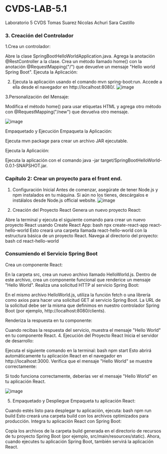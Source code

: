 # CVDS-LAB-5.1

Laboratorio 5 CVDS
Tomas Suarez
Nicolas Achuri
Sara Castillo


### 3. Creación del Controlador
1.Crea un controlador:

Abre la clase SpringBootHelloWorldApplication.java.
Agrega la anotación @RestController a la clase.
Crea un método llamado home() con la anotación @RequestMapping("/") que devuelve un mensaje "Hello world Spring Boot".
Ejecuta la Aplicación:

2. Ejecuta la aplicación usando el comando mvn spring-boot:run.
Accede a ella desde el navegador en http://localhost:8080/.
![image](https://github.com/tomassuarez49/CVDS-LAB-5.1/assets/157758933/7ec62e10-f60c-42cf-9a29-b0a00e949611)



3.Personalización del Mensaje:

Modifica el método home() para usar etiquetas HTML y agrega otro método con @RequestMapping("/new") que devuelva otro mensaje.

![image](https://github.com/tomassuarez49/CVDS-LAB-5.1/assets/157758933/40bf67eb-3c81-4927-b57b-717be78d3721)

Empaquetado y Ejecución
Empaqueta la Aplicación:

Ejecuta mvn package para crear un archivo JAR ejecutable.

Ejecuta la Aplicación:

Ejecuta la aplicación con el comando java -jar target/SpringBootHelloWorld-0.0.1-SNAPSHOT.jar.



### Capítulo 2: Crear un proyecto para el front end.

1. Configuración Inicial
Antes de comenzar, asegúrate de tener Node.js y npm instalados en tu máquina. Si aún no los tienes, descárgalos e instálalos desde Node.js official website.
![image](https://github.com/tomassuarez49/CVDS-LAB-5.1/assets/157758933/37cecb36-9fba-473a-b3a5-85bfeb4b04bd)


2. Creación del Proyecto React
Genera un nuevo proyecto React:

Abre la terminal y ejecuta el siguiente comando para crear un nuevo proyecto React usando Create React App: bash npx create-react-app react-hello-world
Esto creará una carpeta llamada react-hello-world con la estructura básica de un proyecto React.
Navega al directorio del proyecto: bash cd react-hello-world

### Consumiendo el Servicio Spring Boot
Crea un componente React:

En la carpeta src, crea un nuevo archivo llamado HelloWorld.js.
Dentro de este archivo, crea un componente funcional que renderice un mensaje "Hello World".
Realiza una solicitud HTTP al servicio Spring Boot:

En el mismo archivo HelloWorld.js, utiliza la función fetch o una librería como axios para hacer una solicitud GET al servicio Spring Boot.
La URL de la solicitud debe ser la misma que definimos en nuestro controlador Spring Boot (por ejemplo, http://localhost:8080/clients).

Renderiza la respuesta en tu componente:

Cuando recibas la respuesta del servicio, muestra el mensaje "Hello World" en tu componente React.
4. Ejecución del Proyecto React
Inicia el servidor de desarrollo:

Ejecuta el siguiente comando en la terminal: bash npm start
Esto abrirá automáticamente tu aplicación React en el navegador en http://localhost:3000.
Verifica que el mensaje "Hello World" se muestre correctamente:

Si todo funciona correctamente, deberías ver el mensaje "Hello World" en tu aplicación React.

![image](https://github.com/tomassuarez49/CVDS-LAB-5.1/assets/157758933/00d33d33-e648-4010-bb9d-166691944731)


5. Empaquetado y Despliegue
Empaqueta tu aplicación React:

Cuando estés listo para desplegar tu aplicación, ejecuta: bash npm run build
Esto creará una carpeta build con los archivos optimizados para producción.
Integra tu aplicación React con Spring Boot:

Copia los archivos de la carpeta build generada en el directorio de recursos de tu proyecto Spring Boot (por ejemplo, src/main/resources/static).
Ahora, cuando ejecutes tu aplicación Spring Boot, también servirá la aplicación React.


